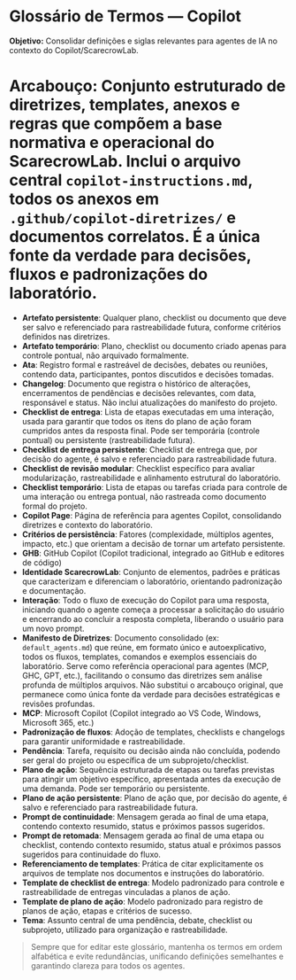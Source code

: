 # Glossário de Termos — Copilot

**Objetivo:** Consolidar definições e siglas relevantes para agentes de IA no contexto do Copilot/ScarecrowLab.

# Arcabouço: Conjunto estruturado de diretrizes, templates, anexos e regras que compõem a base normativa e operacional do ScarecrowLab. Inclui o arquivo central `copilot-instructions.md`, todos os anexos em `.github/copilot-diretrizes/` e documentos correlatos. É a única fonte da verdade para decisões, fluxos e padronizações do laboratório.

- **Artefato persistente**: Qualquer plano, checklist ou documento que deve ser salvo e referenciado para rastreabilidade futura, conforme critérios definidos nas diretrizes.
- **Artefato temporário**: Plano, checklist ou documento criado apenas para controle pontual, não arquivado formalmente.
- **Ata**: Registro formal e rastreável de decisões, debates ou reuniões, contendo data, participantes, pontos discutidos e decisões tomadas.
- **Changelog**: Documento que registra o histórico de alterações, encerramentos de pendências e decisões relevantes, com data, responsável e status. Não inclui atualizações do manifesto do projeto.
- **Checklist de entrega**: Lista de etapas executadas em uma interação, usada para garantir que todos os itens do plano de ação foram cumpridos antes da resposta final. Pode ser temporária (controle pontual) ou persistente (rastreabilidade futura).
- **Checklist de entrega persistente**: Checklist de entrega que, por decisão do agente, é salvo e referenciado para rastreabilidade futura.
- **Checklist de revisão modular**: Checklist específico para avaliar modularização, rastreabilidade e alinhamento estrutural do laboratório.
- **Checklist temporário**: Lista de etapas ou tarefas criada para controle de uma interação ou entrega pontual, não rastreada como documento formal do projeto.
- **Copilot Page**: Página de referência para agentes Copilot, consolidando diretrizes e contexto do laboratório.
- **Critérios de persistência**: Fatores (complexidade, múltiplos agentes, impacto, etc.) que orientam a decisão de tornar um artefato persistente.
- **GHB**: GitHub Copilot (Copilot tradicional, integrado ao GitHub e editores de código)
- **Identidade ScarecrowLab**: Conjunto de elementos, padrões e práticas que caracterizam e diferenciam o laboratório, orientando padronização e documentação.
- **Interação**: Todo o fluxo de execução do Copilot para uma resposta, iniciando quando o agente começa a processar a solicitação do usuário e encerrando ao concluir a resposta completa, liberando o usuário para um novo prompt.
- **Manifesto de Diretrizes**: Documento consolidado (ex: `default_agents.md`) que reúne, em formato único e autoexplicativo, todos os fluxos, templates, comandos e exemplos essenciais do laboratório. Serve como referência operacional para agentes (MCP, GHC, GPT, etc.), facilitando o consumo das diretrizes sem análise profunda de múltiplos arquivos. Não substitui o arcabouço original, que permanece como única fonte da verdade para decisões estratégicas e revisões profundas.
- **MCP**: Microsoft Copilot (Copilot integrado ao VS Code, Windows, Microsoft 365, etc.)
- **Padronização de fluxos**: Adoção de templates, checklists e changelogs para garantir uniformidade e rastreabilidade.
- **Pendência**: Tarefa, requisito ou decisão ainda não concluída, podendo ser geral do projeto ou específica de um subprojeto/checklist.
- **Plano de ação**: Sequência estruturada de etapas ou tarefas previstas para atingir um objetivo específico, apresentada antes da execução de uma demanda. Pode ser temporário ou persistente.
- **Plano de ação persistente**: Plano de ação que, por decisão do agente, é salvo e referenciado para rastreabilidade futura.
- **Prompt de continuidade**: Mensagem gerada ao final de uma etapa, contendo contexto resumido, status e próximos passos sugeridos.
- **Prompt de retomada**: Mensagem gerada ao final de uma etapa ou checklist, contendo contexto resumido, status atual e próximos passos sugeridos para continuidade do fluxo.
- **Referenciamento de templates**: Prática de citar explicitamente os arquivos de template nos documentos e instruções do laboratório.
- **Template de checklist de entrega**: Modelo padronizado para controle e rastreabilidade de entregas vinculadas a planos de ação.
- **Template de plano de ação**: Modelo padronizado para registro de planos de ação, etapas e critérios de sucesso.
- **Tema**: Assunto central de uma pendência, debate, checklist ou subprojeto, utilizado para organização e rastreabilidade.

> Sempre que for editar este glossário, mantenha os termos em ordem alfabética e evite redundâncias, unificando definições semelhantes e garantindo clareza para todos os agentes.
